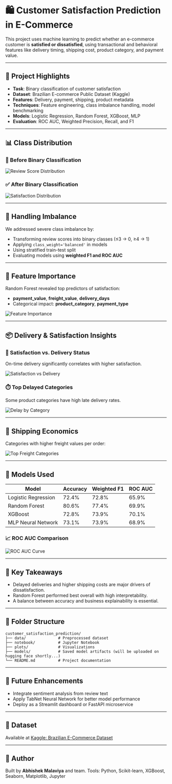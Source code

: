 # 🛍️ Customer Satisfaction Prediction in E-Commerce

This project uses machine learning to predict whether an e-commerce customer is **satisfied or dissatisfied**, using transactional and behavioral features like delivery timing, shipping cost, product category, and payment value.

---

## 📌 Project Highlights

- **Task**: Binary classification of customer satisfaction  
- **Dataset**: Brazilian E-commerce Public Dataset (Kaggle)  
- **Features**: Delivery, payment, shipping, product metadata  
- **Techniques**: Feature engineering, class imbalance handling, model benchmarking  
- **Models**: Logistic Regression, Random Forest, XGBoost, MLP  
- **Evaluation**: ROC AUC, Weighted Precision, Recall, and F1  

---

## 📊 Class Distribution

### 🔄 Before Binary Classification  
![Review Score Distribution](<Plots/Class Imbalance before Binary Classification.jpg>)

### ✅ After Binary Classification  
![Satisfaction Distribution](<Plots/Class Imbalance after Binary Classification.jpg>)

---

## 🧪 Handling Imbalance

We addressed severe class imbalance by:

- Transforming review scores into binary classes (≤3 → 0, ≥4 → 1)  
- Applying `class_weight='balanced'` in models  
- Using stratified train-test split  
- Evaluating models using **weighted F1 and ROC AUC**

---

## 🧠 Feature Importance

Random Forest revealed top predictors of satisfaction:

- **payment_value**, **freight_value**, **delivery_days**
- Categorical impact: **product_category**, **payment_type**

![Feature Importance](<Plots/Feature Importance - Random Forest.jpg>)

---

## 📦 Delivery & Satisfaction Insights

### 🚚 Satisfaction vs. Delivery Status  
On-time delivery significantly correlates with higher satisfaction.

![Satisfaction vs Delivery](<Plots/Customer Satisfaction vs Delivery Status.jpg>)

### ⏱️ Top Delayed Categories  
Some product categories have high late delivery rates.

![Delay by Category](<Plots/Top 10 product categories by Delay.jpg>)

---

## 💸 Shipping Economics

Categories with higher freight values per order:

![Top Freight Categories](<Plots/Top 20 categories by total freight value.jpg>)

---

## 🤖 Models Used

| Model               | Accuracy | Weighted F1 | ROC AUC |
|--------------------|----------|-------------|---------|
| Logistic Regression | 72.4%    | 72.8%       | 65.9%   |
| Random Forest       | 80.6%    | 77.4%       | 69.9%   |
| XGBoost             | 72.8%    | 73.9%       | 70.1%   |
| MLP Neural Network  | 73.1%    | 73.9%       | 68.9%   |

### 📈 ROC AUC Comparison  
![ROC AUC Curve](<Plots/ROC AUC Curve.jpg>)

---

## 🧠 Key Takeaways

- Delayed deliveries and higher shipping costs are major drivers of dissatisfaction.
- Random Forest performed best overall with high interpretability.
- A balance between accuracy and business explainability is essential.

---

## 📁 Folder Structure

```
customer_satisfaction_prediction/
├── data/              # Preprocessed dataset
├── notebook/          # Jupyter Notebook
├── plots/             # Visualizations
├── models/            # Saved model artifacts (will be uploaded on hugging face shortly...)
└── README.md          # Project documentation
```

---

## 🚀 Future Enhancements

- Integrate sentiment analysis from review text
- Apply TabNet Neural Network for better model performance
- Deploy as a Streamlit dashboard or FastAPI microservice

---

## 🔗 Dataset

Available at [Kaggle: Brazilian E-Commerce Dataset](https://www.kaggle.com/olistbr/brazilian-ecommerce)

---

## 🧠 Author

Built by **Abhishek Malaviya** and team.
Tools: Python, Scikit-learn, XGBoost, Seaborn, Matplotlib, Jupyter
